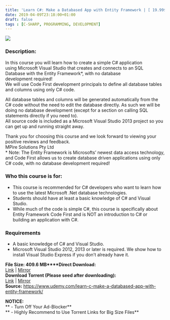 ```yaml
---
title: 'Learn C#: Make a Databased App with Entity Framework | [ 19.99$ Course For Free ]'
date: 2019-04-09T23:18:00+01:00
draft: false
tags : [C-SHARP, PROGRAMMING, DEVELOPMENT]
---
```


[![](https://2.bp.blogspot.com/-vlBOoWB4osw/XK0ZXZfor9I/AAAAAAAABmE/0lO9oZeWC-Uzt3gBE3ZhsWeSpwH-ZZoaACLcBGAs/s640/Learn-C-Make-a-Databased-App-with-Entity-Framework.jpg)](https://2.bp.blogspot.com/-vlBOoWB4osw/XK0ZXZfor9I/AAAAAAAABmE/0lO9oZeWC-Uzt3gBE3ZhsWeSpwH-ZZoaACLcBGAs/s1600/Learn-C-Make-a-Databased-App-with-Entity-Framework.jpg)

  

### Description:

In this course you will learn how to create a simple C# application using Microsoft Visual Studio that creates and connects to an SQL Database with the Entity Framework\*, with no database development required!  
We will use Code First development principals to define all database tables and columns using only C# code.  

All database tables and columns will be generated automatically from the C# code without the need to edit the database directly. As such we will be doing no database development (except for a section on calling SQL statements directly if you need to).  
All source code is included as a Microsoft Visual Studio 2013 project so you can get up and running straight away.  

Thank you for choosing this course and we look forward to viewing your positive reviews and feedback.  
MPire Solutions Pty Ltd  
\* Note: The Entity Framework is Microsofts’ newest data access technology, and Code First allows us to create database driven applications using only C# code, with no database development required!  

### Who this course is for:

*   This course is recommended for C# developers who want to learn how to use the latest Microsoft .Net database technologies.
*   Students should have at least a basic knowledge of C# and Visual Studio.
*   While much of the code is simple C#, this course is specifically about Entity Framework Code First and is NOT an introduction to C# or building an application with C#.

### Requirements

*   A basic knowledge of C# and Visual Studio.
*   Microsoft Visual Studio 2012, 2013 or later is required. We show how to install Visual Studio Express if you don’t already have it.

**File Size: 409.6 MB****Direct Download:**  
[Link](http://crowdurl.com/MakeaDatabasedlink1) | [Mirror](http://crowdurl.com/MakeaDatabasedlink2)  
**Download Torrent (Please seed after downloading):**  
[Link](http://crowdurl.com/MakeaDatabasedtorrent1) | [Mirror](http://crowdurl.com/MakeaDatabasedtorrent2)  
**Source:** https://www.udemy.com/learn-c-make-a-databased-app-with-entity-framework/  

**NOTICE:**  
** - Turn Off Your Ad-Blocker**  
** - Highly Recommend to Use Torrent Links for Big Size Files**